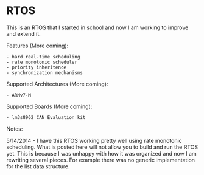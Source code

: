 RTOS
====

This is an RTOS that I started in school and now I am working to improve and extend it.

Features (More coming):
	
	- hard real-time scheduling
	- rate monotonic scheduler
	- priority inheritence 
	- synchronization mechanisms

Supported Architectures (More coming):
	
	- ARMv7-M

Supported Boards (More coming):

	- lm3s8962 CAN Evaluation kit

Notes:

5/14/2014 - 	I have this RTOS working pretty well using rate monotonic scheduling.
		What is posted here will not allow you to build and run the RTOS yet. 
		This is because I was unhappy with how it was organized and now I am
		rewriting several pieces. For example there was no generic implementation
		for the list data structure. 
	
